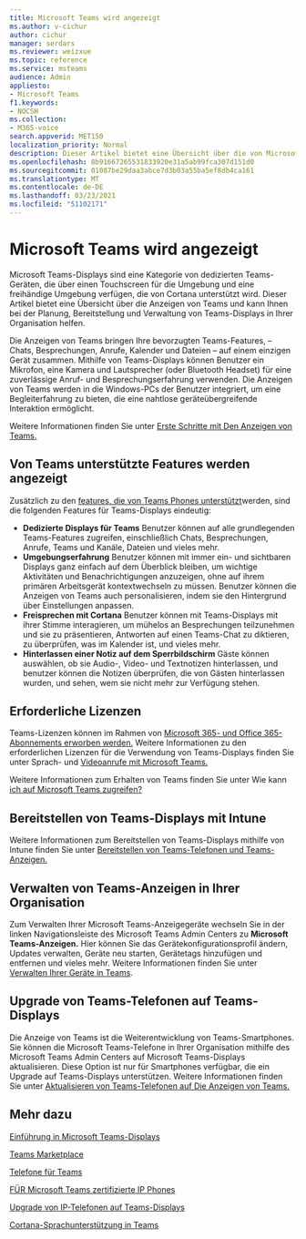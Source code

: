 ```yaml
---
title: Microsoft Teams wird angezeigt
ms.author: v-cichur
author: cichur
manager: serdars
ms.reviewer: weizxue
ms.topic: reference
ms.service: msteams
audience: Admin
appliesto:
- Microsoft Teams
f1.keywords:
- NOCSH
ms.collection:
- M365-voice
search.appverid: MET150
localization_priority: Normal
description: Dieser Artikel bietet eine Übersicht über die von Microsoft Teams unterstützten Features.
ms.openlocfilehash: 8b91667265531833920e31a5ab99fca307d151d0
ms.sourcegitcommit: 01087be29daa3abce7d3b03a55ba5ef8db4ca161
ms.translationtype: MT
ms.contentlocale: de-DE
ms.lasthandoff: 03/23/2021
ms.locfileid: "51102171"
---
```

# <a name="microsoft-teams-displays"></a>Microsoft Teams wird angezeigt

Microsoft Teams-Displays sind eine Kategorie von dedizierten Teams-Geräten, die über einen Touchscreen für die Umgebung und eine freihändige Umgebung verfügen, die von Cortana unterstützt wird. Dieser Artikel bietet eine Übersicht über die Anzeigen von Teams und kann Ihnen bei der Planung, Bereitstellung und Verwaltung von Teams-Displays in Ihrer Organisation helfen.

Die Anzeigen von Teams bringen Ihre bevorzugten Teams-Features, &ndash; Chats, Besprechungen, Anrufe, Kalender und Dateien &ndash; auf einem einzigen Gerät zusammen. Mithilfe von Teams-Displays können Benutzer ein Mikrofon, eine Kamera und Lautsprecher (oder Bluetooth Headset) für eine zuverlässige Anruf- und Besprechungserfahrung verwenden. Die Anzeigen von Teams werden in die Windows-PCs der Benutzer integriert, um eine Begleiterfahrung zu bieten, die eine nahtlose geräteübergreifende Interaktion ermöglicht.

Weitere Informationen finden Sie unter [Erste Schritte mit Den Anzeigen von Teams.](https://support.microsoft.com/office/get-started-with-teams-displays-ff299825-7f13-4528-96c2-1d3437e6d4e6)

## <a name="features-supported-by-teams-displays"></a>Von Teams unterstützte Features werden angezeigt

Zusätzlich zu den [features, die von Teams Phones unterstützt](phones-for-teams.md#features-supported-by-teams-phones)werden, sind die folgenden Features für Teams-Displays eindeutig:

- **Dedizierte Displays für Teams** Benutzer können auf alle grundlegenden Teams-Features zugreifen, einschließlich Chats, Besprechungen, Anrufe, Teams und Kanäle, Dateien und vieles mehr.
- **Umgebungserfahrung** Benutzer können mit immer ein- und sichtbaren Displays ganz einfach auf dem Überblick bleiben, um wichtige Aktivitäten und Benachrichtigungen anzuzeigen, ohne auf ihrem primären Arbeitsgerät kontextwechseln zu müssen. Benutzer können die Anzeigen von Teams auch personalisieren, indem sie den Hintergrund über Einstellungen anpassen.
- **Freisprechen mit Cortana** Benutzer können mit Teams-Displays mit ihrer Stimme interagieren, um mühelos an Besprechungen teilzunehmen und sie zu präsentieren, Antworten auf einen Teams-Chat zu diktieren, zu überprüfen, was im Kalender ist, und vieles mehr.
- **Hinterlassen einer Notiz auf dem Sperrbildschirm** Gäste können auswählen, ob sie Audio-, Video- und Textnotizen hinterlassen, und benutzer können die Notizen überprüfen, die von Gästen hinterlassen wurden, und sehen, wem sie nicht mehr zur Verfügung stehen.  

## <a name="required-licenses"></a>Erforderliche Lizenzen

Teams-Lizenzen können im Rahmen von [Microsoft 365- und Office 365-Abonnements erworben werden.](/office365/servicedescriptions/teams-service-description) Weitere Informationen zu den erforderlichen Lizenzen für die Verwendung von Teams-Displays finden Sie unter Sprach- und [Videoanrufe mit Microsoft Teams.](https://products.office.com/microsoft-teams/voice-calling)

Weitere Informationen zum Erhalten von Teams finden Sie unter Wie kann [ich auf Microsoft Teams zugreifen?](https://support.office.com/article/fc7f1634-abd3-4f26-a597-9df16e4ca65b)

## <a name="deploy-teams-displays-using-intune"></a>Bereitstellen von Teams-Displays mit Intune

Weitere Informationen zum Bereitstellen von Teams-Displays mithilfe von Intune finden Sie unter [Bereitstellen von Teams-Telefonen und Teams-Anzeigen.](phones-displays-deploy.md)

## <a name="manage-teams-displays-in-your-organization"></a>Verwalten von Teams-Anzeigen in Ihrer Organisation

Zum Verwalten Ihrer Microsoft Teams-Anzeigegeräte wechseln Sie in der linken Navigationsleiste des Microsoft Teams Admin Centers zu **Microsoft Teams-Anzeigen.** Hier können Sie das Gerätekonfigurationsprofil ändern, Updates verwalten, Geräte neu starten, Gerätetags hinzufügen und entfernen und vieles mehr. Weitere Informationen finden Sie unter [Verwalten Ihrer Geräte in Teams](device-management.md).

## <a name="upgrade-teams-phones-to-teams-displays"></a>Upgrade von Teams-Telefonen auf Teams-Displays

Die Anzeige von Teams ist die Weiterentwicklung von Teams-Smartphones. Sie können die Microsoft Teams-Telefone in Ihrer Organisation mithilfe des Microsoft Teams Admin Centers auf Microsoft Teams-Displays aktualisieren. Diese Option ist nur für Smartphones verfügbar, die ein Upgrade auf Teams-Displays unterstützen. Weitere Informationen finden Sie unter [Aktualisieren von Teams-Telefonen auf Die Anzeigen von Teams.](upgrade-phones-to-displays.md)

## <a name="see-also"></a>Mehr dazu

[Einführung in Microsoft Teams-Displays](https://techcommunity.microsoft.com/t5/microsoft-teams-blog/introducing-microsoft-teams-displays/ba-p/1505437)

[Teams Marketplace](https://office.com/teamsdevices)

[Telefone für Teams](phones-for-teams.md)

[FÜR Microsoft Teams zertifizierte IP Phones](teams-ip-phones.md)

[Upgrade von IP-Telefonen auf Teams-Displays](upgrade-phones-to-displays.md)

[Cortana-Sprachunterstützung in Teams](../cortana-in-teams.md)